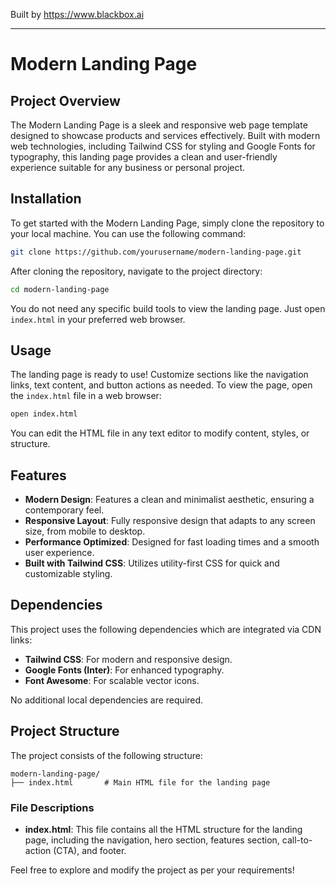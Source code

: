 
Built by https://www.blackbox.ai

---

# Modern Landing Page

## Project Overview
The Modern Landing Page is a sleek and responsive web page template designed to showcase products and services effectively. Built with modern web technologies, including Tailwind CSS for styling and Google Fonts for typography, this landing page provides a clean and user-friendly experience suitable for any business or personal project.

## Installation
To get started with the Modern Landing Page, simply clone the repository to your local machine. You can use the following command:

```bash
git clone https://github.com/yourusername/modern-landing-page.git
```

After cloning the repository, navigate to the project directory:

```bash
cd modern-landing-page
```

You do not need any specific build tools to view the landing page. Just open `index.html` in your preferred web browser.

## Usage
The landing page is ready to use! Customize sections like the navigation links, text content, and button actions as needed. To view the page, open the `index.html` file in a web browser:

```bash
open index.html
```

You can edit the HTML file in any text editor to modify content, styles, or structure.

## Features
- **Modern Design**: Features a clean and minimalist aesthetic, ensuring a contemporary feel.
- **Responsive Layout**: Fully responsive design that adapts to any screen size, from mobile to desktop.
- **Performance Optimized**: Designed for fast loading times and a smooth user experience.
- **Built with Tailwind CSS**: Utilizes utility-first CSS for quick and customizable styling.

## Dependencies
This project uses the following dependencies which are integrated via CDN links:
- **Tailwind CSS**: For modern and responsive design.
- **Google Fonts (Inter)**: For enhanced typography.
- **Font Awesome**: For scalable vector icons.

No additional local dependencies are required.

## Project Structure
The project consists of the following structure:

```
modern-landing-page/
├── index.html       # Main HTML file for the landing page
```

### File Descriptions
- **index.html**: This file contains all the HTML structure for the landing page, including the navigation, hero section, features section, call-to-action (CTA), and footer.

Feel free to explore and modify the project as per your requirements!